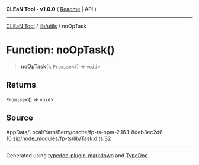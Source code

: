 **CLEaN Tool - v1.0.0** ( [Readme](../../../README.md) \| API )

***

[CLEaN Tool](../../../modules.md) / [lib/utils](../README.md) / noOpTask

# Function: noOpTask()

> **noOpTask**(): `Promise`\<() => `void`\>

## Returns

`Promise`\<() => `void`\>

## Source

AppData/Local/Yarn/Berry/cache/fp-ts-npm-2.16.1-8deb3ec2d6-10.zip/node\_modules/fp-ts/lib/Task.d.ts:32

***

Generated using [typedoc-plugin-markdown](https://www.npmjs.com/package/typedoc-plugin-markdown) and [TypeDoc](https://typedoc.org/)
